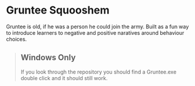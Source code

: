 # Gruntee Squooshem
Gruntee is old, if he was a person he could join the army. Built as a fun way to introduce learners to negative and positive naratives around behaviour choices.

> ## Windows Only
>If you look through the repository you should find a Gruntee.exe double click and it should still work.
